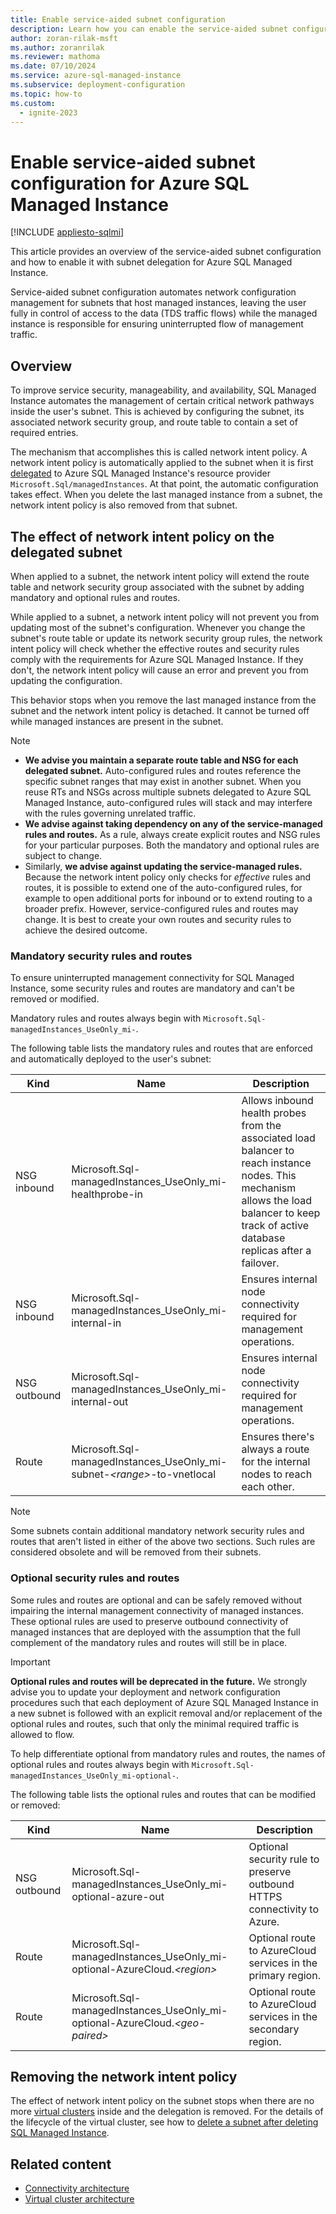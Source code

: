 ```yaml
---
title: Enable service-aided subnet configuration
description: Learn how you can enable the service-aided subnet configuration for Azure SQL Managed Instance with subnet delegation.
author: zoran-rilak-msft
ms.author: zoranrilak
ms.reviewer: mathoma
ms.date: 07/10/2024
ms.service: azure-sql-managed-instance
ms.subservice: deployment-configuration
ms.topic: how-to
ms.custom:
  - ignite-2023
---
```

# Enable service-aided subnet configuration for Azure SQL Managed Instance
[!INCLUDE [appliesto-sqlmi](../includes/appliesto-sqlmi.md)]

This article provides an overview of the service-aided subnet configuration and how to enable it with subnet delegation for Azure SQL Managed Instance.

Service-aided subnet configuration automates network configuration management for subnets that host managed instances, leaving the user fully in control of access to the data (TDS traffic flows) while the managed instance is responsible for ensuring uninterrupted flow of management traffic.

## Overview

To improve service security, manageability, and availability, SQL Managed Instance automates the management of certain critical network pathways inside the user's subnet. This is achieved by configuring the subnet, its associated network security group, and route table to contain a set of required entries.

The mechanism that accomplishes this is called network intent policy. A network intent policy is automatically applied to the subnet when it is first [delegated](/azure/virtual-network/subnet-delegation-overview) to Azure SQL Managed Instance's resource provider `Microsoft.Sql/managedInstances`. At that point, the automatic configuration takes effect. When you delete the last managed instance from a subnet, the network intent policy is also removed from that subnet.

## The effect of network intent policy on the delegated subnet

When applied to a subnet, the network intent policy will extend the route table and network security group associated with the subnet by adding mandatory and optional rules and routes. 

While applied to a subnet, a network intent policy will not prevent you from updating most of the subnet's configuration. Whenever you change the subnet's route table or update its network security group rules, the  network intent policy will check whether the effective routes and security rules comply with the requirements for Azure SQL Managed Instance. If they don't, the network intent policy will cause an error and prevent you from updating the configuration.

This behavior stops when you remove the last managed instance from the subnet and the network intent policy is detached. It cannot be turned off while managed instances are present in the subnet.

>[!NOTE]
>- **We advise you maintain a separate route table and NSG for each delegated subnet.** Auto-configured rules and routes reference the specific subnet ranges that may exist in another subnet. When you reuse RTs and NSGs across multiple subnets delegated to Azure SQL Managed Instance, auto-configured rules will stack and may interfere with the rules governing unrelated traffic.
>- **We advise against taking dependency on any of the service-managed rules and routes.** As a rule, always create explicit routes and NSG rules for your particular purposes. Both the mandatory and optional rules are subject to change.
>- Similarly, **we advise against updating the service-managed rules.** Because the network intent policy only checks for *effective* rules and routes, it is possible to extend one of the auto-configured rules, for example to open additional ports for inbound or to extend routing to a broader prefix. However, service-configured rules and routes may change. It is best to create your own routes and security rules to achieve the desired outcome.

### Mandatory security rules and routes

To ensure uninterrupted management connectivity for SQL Managed Instance, some security rules and routes are mandatory and can't be removed or modified.

Mandatory rules and routes always begin with `Microsoft.Sql-managedInstances_UseOnly_mi-`.

The following table lists the mandatory rules and routes that are enforced and automatically deployed to the user's subnet:

| Kind | Name | Description |
| ---- | ---- | ----------- |
| NSG inbound | Microsoft.Sql-managedInstances_UseOnly_mi-healthprobe-in | Allows inbound health probes from the associated load balancer to reach instance nodes. This mechanism allows the load balancer to keep track of active database replicas after a failover. |
| NSG inbound |Microsoft.Sql-managedInstances_UseOnly_mi-internal-in | Ensures internal node connectivity required for management operations. |
| NSG outbound | Microsoft.Sql-managedInstances_UseOnly_mi-internal-out | Ensures internal node connectivity required for management operations. |
| Route | Microsoft.Sql-managedInstances_UseOnly_mi-subnet-_\<range\>_-to-vnetlocal | Ensures there's always a route for the internal nodes to reach each other. |

> [!NOTE]
> Some subnets contain additional mandatory network security rules and routes that aren't listed in either of the above two sections. Such rules are considered obsolete and will be removed from their subnets.

### Optional security rules and routes

Some rules and routes are optional and can be safely removed without impairing the internal management connectivity of managed instances. These optional rules are used to preserve outbound connectivity of managed instances that are deployed with the assumption that the full complement of the mandatory rules and routes will still be in place.

> [!IMPORTANT]
> **Optional rules and routes will be deprecated in the future.** We strongly advise you to update your deployment and network configuration procedures such that each deployment of Azure SQL Managed Instance in a new subnet is followed with an explicit removal and/or replacement of the optional rules and routes, such that only the minimal required traffic is allowed to flow.

To help differentiate optional from mandatory rules and routes, the names of optional rules and routes always begin with `Microsoft.Sql-managedInstances_UseOnly_mi-optional-`.

The following table lists the optional rules and routes that can be modified or removed:

| Kind | Name | Description |
| ---- | ---- | ----------- |
| NSG outbound | Microsoft.Sql-managedInstances_UseOnly_mi-optional-azure-out | Optional security rule to preserve outbound HTTPS connectivity to Azure. |
| Route | Microsoft.Sql-managedInstances_UseOnly_mi-optional-AzureCloud._\<region\>_ | Optional route to AzureCloud services in the primary region. |
| Route | Microsoft.Sql-managedInstances_UseOnly_mi-optional-AzureCloud._\<geo-paired\>_ | Optional route to AzureCloud services in the secondary region. |

## Removing the network intent policy

The effect of network intent policy on the subnet stops when there are no more [virtual clusters](virtual-cluster-architecture.md) inside and the delegation is removed. For the details of the lifecycle  of the virtual cluster, see how to [delete a subnet after deleting SQL Managed Instance](virtual-cluster-architecture.md#delete-a-subnet-after-deleting-an-azure-sql-managed-instance).

## Related content

- [Connectivity architecture](connectivity-architecture-overview.md)
- [Virtual cluster architecture](virtual-cluster-architecture.md)
